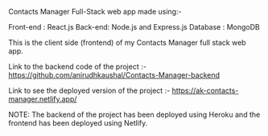 Contacts Manager Full-Stack web app made using:-

Front-end : React.js Back-end: Node.js and Express.js Database : MongoDB

This is the client side (frontend) of my Contacts Manager full stack web app.

Link to the backend code of the project :- https://github.com/anirudhkaushal/Contacts-Manager-backend

Link to see the deployed version of the project :- https://ak-contacts-manager.netlify.app/

NOTE: The backend of the project has been deployed using Heroku and the frontend has been deployed using Netlify.
